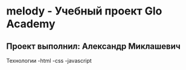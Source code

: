 # melody - Учебный проект Glo Academy
##  Проект выполнил: Александр Миклашевич
Технологии
-html
-css
-javascript
